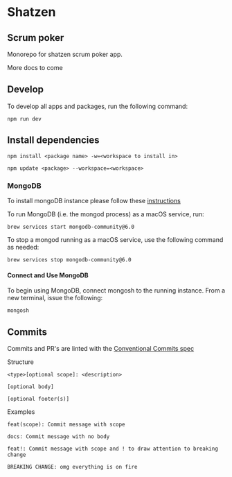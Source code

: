 # Shatzen

## Scrum poker

Monorepo for shatzen scrum poker app.

More docs to come

## Develop

To develop all apps and packages, run the following command:

```
npm run dev
```

## Install dependencies

```
npm install <package name> -w=<workspace to install in>
```

```
npm update <package> --workspace=<workspace>
```

### MongoDB

To install mongoDB instance please follow these [instructions](https://www.mongodb.com/docs/manual/tutorial/install-mongodb-on-os-x/)

To run MongoDB (i.e. the mongod process) as a macOS service, run:

```
brew services start mongodb-community@6.0
```

To stop a mongod running as a macOS service, use the following command as needed:

```
brew services stop mongodb-community@6.0
```

#### Connect and Use MongoDB

To begin using MongoDB, connect mongosh to the running instance. From a new terminal, issue the following:

```
mongosh
```

## Commits

Commits and PR's are linted with the [Conventional Commits spec](https://www.conventionalcommits.org/en/v1.0.0/)

Structure

```
<type>[optional scope]: <description>

[optional body]

[optional footer(s)]
```

Examples

```
feat(scope): Commit message with scope
```

```
docs: Commit message with no body
```

```
feat!: Commit message with scope and ! to draw attention to breaking change

BREAKING CHANGE: omg everything is on fire
```

